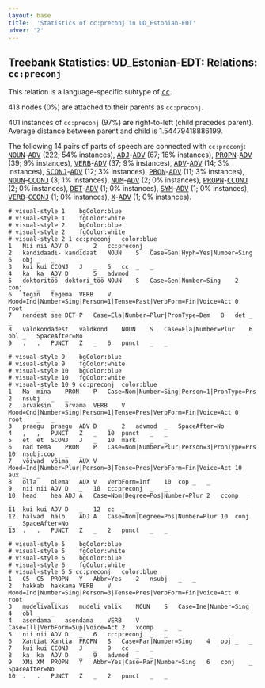 ```yaml
---
layout: base
title:  'Statistics of cc:preconj in UD_Estonian-EDT'
udver: '2'
---
```


## Treebank Statistics: UD_Estonian-EDT: Relations: `cc:preconj`

This relation is a language-specific subtype of <tt><a href="et_edt-dep-cc.html">cc</a></tt>.

413 nodes (0%) are attached to their parents as `cc:preconj`.

401 instances of `cc:preconj` (97%) are right-to-left (child precedes parent).
Average distance between parent and child is 1.54479418886199.

The following 14 pairs of parts of speech are connected with `cc:preconj`: <tt><a href="et_edt-pos-NOUN.html">NOUN</a></tt>-<tt><a href="et_edt-pos-ADV.html">ADV</a></tt> (222; 54% instances), <tt><a href="et_edt-pos-ADJ.html">ADJ</a></tt>-<tt><a href="et_edt-pos-ADV.html">ADV</a></tt> (67; 16% instances), <tt><a href="et_edt-pos-PROPN.html">PROPN</a></tt>-<tt><a href="et_edt-pos-ADV.html">ADV</a></tt> (39; 9% instances), <tt><a href="et_edt-pos-VERB.html">VERB</a></tt>-<tt><a href="et_edt-pos-ADV.html">ADV</a></tt> (37; 9% instances), <tt><a href="et_edt-pos-ADV.html">ADV</a></tt>-<tt><a href="et_edt-pos-ADV.html">ADV</a></tt> (14; 3% instances), <tt><a href="et_edt-pos-SCONJ.html">SCONJ</a></tt>-<tt><a href="et_edt-pos-ADV.html">ADV</a></tt> (12; 3% instances), <tt><a href="et_edt-pos-PRON.html">PRON</a></tt>-<tt><a href="et_edt-pos-ADV.html">ADV</a></tt> (11; 3% instances), <tt><a href="et_edt-pos-NOUN.html">NOUN</a></tt>-<tt><a href="et_edt-pos-CCONJ.html">CCONJ</a></tt> (3; 1% instances), <tt><a href="et_edt-pos-NUM.html">NUM</a></tt>-<tt><a href="et_edt-pos-ADV.html">ADV</a></tt> (2; 0% instances), <tt><a href="et_edt-pos-PROPN.html">PROPN</a></tt>-<tt><a href="et_edt-pos-CCONJ.html">CCONJ</a></tt> (2; 0% instances), <tt><a href="et_edt-pos-DET.html">DET</a></tt>-<tt><a href="et_edt-pos-ADV.html">ADV</a></tt> (1; 0% instances), <tt><a href="et_edt-pos-SYM.html">SYM</a></tt>-<tt><a href="et_edt-pos-ADV.html">ADV</a></tt> (1; 0% instances), <tt><a href="et_edt-pos-VERB.html">VERB</a></tt>-<tt><a href="et_edt-pos-CCONJ.html">CCONJ</a></tt> (1; 0% instances), <tt><a href="et_edt-pos-X.html">X</a></tt>-<tt><a href="et_edt-pos-ADV.html">ADV</a></tt> (1; 0% instances).


~~~ conllu
# visual-style 1	bgColor:blue
# visual-style 1	fgColor:white
# visual-style 2	bgColor:blue
# visual-style 2	fgColor:white
# visual-style 2 1 cc:preconj	color:blue
1	Nii	nii	ADV	D	_	2	cc:preconj	_	_
2	kandidaadi-	kandidaat	NOUN	S	Case=Gen|Hyph=Yes|Number=Sing	6	obj	_	_
3	kui	kui	CCONJ	J	_	5	cc	_	_
4	ka	ka	ADV	D	_	5	advmod	_	_
5	doktoritöö	doktori_töö	NOUN	S	Case=Gen|Number=Sing	2	conj	_	_
6	tegin	tegema	VERB	V	Mood=Ind|Number=Sing|Person=1|Tense=Past|VerbForm=Fin|Voice=Act	0	root	_	_
7	nendest	see	DET	P	Case=Ela|Number=Plur|PronType=Dem	8	det	_	_
8	valdkondadest	valdkond	NOUN	S	Case=Ela|Number=Plur	6	obl	_	SpaceAfter=No
9	.	.	PUNCT	Z	_	6	punct	_	_

~~~


~~~ conllu
# visual-style 9	bgColor:blue
# visual-style 9	fgColor:white
# visual-style 10	bgColor:blue
# visual-style 10	fgColor:white
# visual-style 10 9 cc:preconj	color:blue
1	Ma	mina	PRON	P	Case=Nom|Number=Sing|Person=1|PronType=Prs	2	nsubj	_	_
2	arvaksin	arvama	VERB	V	Mood=Cnd|Number=Sing|Person=1|Tense=Pres|VerbForm=Fin|Voice=Act	0	root	_	_
3	praegu	praegu	ADV	D	_	2	advmod	_	SpaceAfter=No
4	,	,	PUNCT	Z	_	10	punct	_	_
5	et	et	SCONJ	J	_	10	mark	_	_
6	nad	tema	PRON	P	Case=Nom|Number=Plur|Person=3|PronType=Prs	10	nsubj:cop	_	_
7	võivad	võima	AUX	V	Mood=Ind|Number=Plur|Person=3|Tense=Pres|VerbForm=Fin|Voice=Act	10	aux	_	_
8	olla	olema	AUX	V	VerbForm=Inf	10	cop	_	_
9	nii	nii	ADV	D	_	10	cc:preconj	_	_
10	head	hea	ADJ	A	Case=Nom|Degree=Pos|Number=Plur	2	ccomp	_	_
11	kui	kui	ADV	D	_	12	cc	_	_
12	halvad	halb	ADJ	A	Case=Nom|Degree=Pos|Number=Plur	10	conj	_	SpaceAfter=No
13	.	.	PUNCT	Z	_	2	punct	_	_

~~~


~~~ conllu
# visual-style 5	bgColor:blue
# visual-style 5	fgColor:white
# visual-style 6	bgColor:blue
# visual-style 6	fgColor:white
# visual-style 6 5 cc:preconj	color:blue
1	C5	C5	PROPN	Y	Abbr=Yes	2	nsubj	_	_
2	hakkab	hakkama	VERB	V	Mood=Ind|Number=Sing|Person=3|Tense=Pres|VerbForm=Fin|Voice=Act	0	root	_	_
3	mudelivalikus	mudeli_valik	NOUN	S	Case=Ine|Number=Sing	4	obl	_	_
4	asendama	asendama	VERB	V	Case=Ill|VerbForm=Sup|Voice=Act	2	xcomp	_	_
5	nii	nii	ADV	D	_	6	cc:preconj	_	_
6	Xantiat	Xantia	PROPN	S	Case=Par|Number=Sing	4	obj	_	_
7	kui	kui	CCONJ	J	_	9	cc	_	_
8	ka	ka	ADV	D	_	9	advmod	_	_
9	XMi	XM	PROPN	Y	Abbr=Yes|Case=Par|Number=Sing	6	conj	_	SpaceAfter=No
10	.	.	PUNCT	Z	_	2	punct	_	_

~~~



